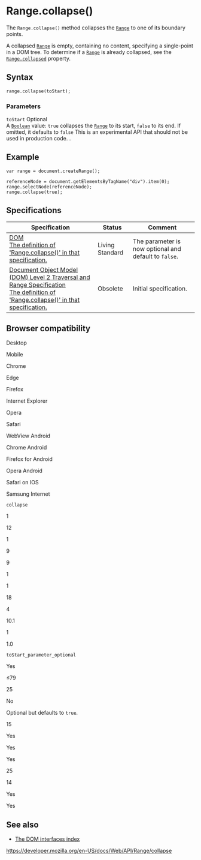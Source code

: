 Range.collapse()
================

The `Range.collapse()` method collapses the [`Range`](../range) to one of its boundary points.

A collapsed [`Range`](../range) is empty, containing no content, specifying a single-point in a DOM tree. To determine if a [`Range`](../range) is already collapsed, see the [`Range.collapsed`](collapsed) property.

Syntax
------

    range.collapse(toStart);

### Parameters

 `toStart` <span class="badge inline optional">Optional</span>   
A [`Boolean`](https://developer.mozilla.org/en-US/docs/Web/JavaScript/Reference/Global_Objects/Boolean) value: `true` collapses the [`Range`](../range) to its start, `false` to its end. If omitted, it defaults to `false` <span class="icon experimental" viewbox="0 0 100 100" xmlns="http://www.w3.org/2000/svg" role="img"> This is an experimental API that should not be used in production code. </span>.

Example
-------

    var range = document.createRange();

    referenceNode = document.getElementsByTagName("div").item(0);
    range.selectNode(referenceNode);
    range.collapse(true);

Specifications
--------------

<table><thead><tr class="header"><th>Specification</th><th>Status</th><th>Comment</th></tr></thead><tbody><tr class="odd"><td><a href="https://dom.spec.whatwg.org/#dom-range-collapse">DOM<br />
<span class="small">The definition of 'Range.collapse()' in that specification.</span></a></td><td><span class="spec-living">Living Standard</span></td><td>The parameter is now optional and default to <code>false</code>.</td></tr><tr class="even"><td><a href="https://www.w3.org/TR/DOM-Level-2-Traversal-Range/ranges.html#Level2-Range-method-collapse">Document Object Model (DOM) Level 2 Traversal and Range Specification<br />
<span class="small">The definition of 'Range.collapse()' in that specification.</span></a></td><td><span class="spec-obsolete">Obsolete</span></td><td>Initial specification.</td></tr></tbody></table>

Browser compatibility
---------------------

Desktop

Mobile

Chrome

Edge

Firefox

Internet Explorer

Opera

Safari

WebView Android

Chrome Android

Firefox for Android

Opera Android

Safari on IOS

Samsung Internet

`collapse`

1

12

1

9

9

1

1

18

4

10.1

1

1.0

`toStart_parameter_optional`

Yes

≤79

25

No

Optional but defaults to `true`.

15

Yes

Yes

Yes

25

14

Yes

Yes

See also
--------

-   [The DOM interfaces index](../document_object_model)

<a href="https://developer.mozilla.org/en-US/docs/Web/API/Range/collapse" class="_attribution-link">https://developer.mozilla.org/en-US/docs/Web/API/Range/collapse</a>
